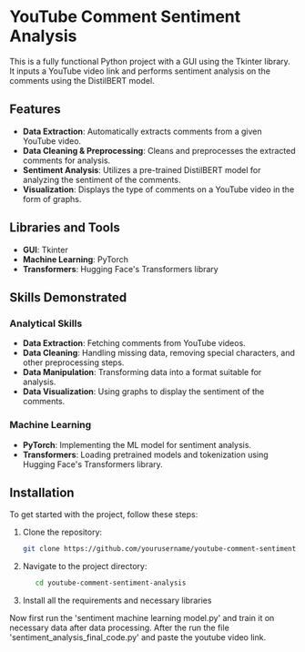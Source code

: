 # YouTube Comment Sentiment Analysis

This is a fully functional Python project with a GUI using the Tkinter library. It inputs a YouTube video link and performs sentiment analysis on the comments using the DistilBERT model.

## Features

- **Data Extraction**: Automatically extracts comments from a given YouTube video.
- **Data Cleaning & Preprocessing**: Cleans and preprocesses the extracted comments for analysis.
- **Sentiment Analysis**: Utilizes a pre-trained DistilBERT model for analyzing the sentiment of the comments.
- **Visualization**: Displays the type of comments on a YouTube video in the form of graphs.

## Libraries and Tools

- **GUI**: Tkinter
- **Machine Learning**: PyTorch
- **Transformers**: Hugging Face's Transformers library

## Skills Demonstrated

### Analytical Skills
- **Data Extraction**: Fetching comments from YouTube videos.
- **Data Cleaning**: Handling missing data, removing special characters, and other preprocessing steps.
- **Data Manipulation**: Transforming data into a format suitable for analysis.
- **Data Visualization**: Using graphs to display the sentiment of the comments.

### Machine Learning
- **PyTorch**: Implementing the ML model for sentiment analysis.
- **Transformers**: Loading pretrained models and tokenization using Hugging Face's Transformers library.

## Installation

To get started with the project, follow these steps:

1. Clone the repository:
   ```bash
   git clone https://github.com/yourusername/youtube-comment-sentiment-analysis.git
   
2. Navigate to the project directory:
   ```bash
      cd youtube-comment-sentiment-analysis
   
4. Install all the requirements and necessary libraries


Now first run the 'sentiment machine learning model.py' and train it on necessary data after data processing.
After the run the file 'sentiment_analysis_final_code.py' and paste the youtube video link.

   

